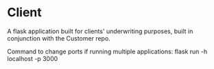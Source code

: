 # Client
A flask application built for clients' underwriting purposes, built in conjunction with the Customer repo. 


Command to change ports if running multiple applications: flask run -h localhost -p 3000
